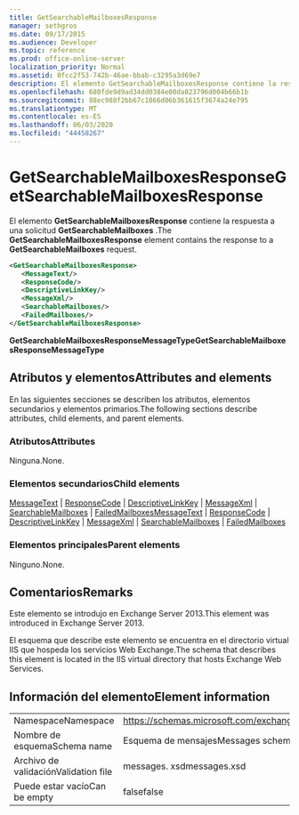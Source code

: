 ```yaml
---
title: GetSearchableMailboxesResponse
manager: sethgros
ms.date: 09/17/2015
ms.audience: Developer
ms.topic: reference
ms.prod: office-online-server
localization_priority: Normal
ms.assetid: 0fcc2f53-742b-46ae-bbab-c3295a3d69e7
description: El elemento GetSearchableMailboxesResponse contiene la respuesta a una solicitud GetSearchableMailboxes.
ms.openlocfilehash: 680fde9d9ad34dd0384e00da023796d004b66b1b
ms.sourcegitcommit: 88ec988f2bb67c1866d06b361615f3674a24e795
ms.translationtype: MT
ms.contentlocale: es-ES
ms.lasthandoff: 06/03/2020
ms.locfileid: "44458267"
---
```

# <a name="getsearchablemailboxesresponse"></a><span data-ttu-id="19b26-103">GetSearchableMailboxesResponse</span><span class="sxs-lookup"><span data-stu-id="19b26-103">GetSearchableMailboxesResponse</span></span>

<span data-ttu-id="19b26-104">El elemento **GetSearchableMailboxesResponse** contiene la respuesta a una solicitud **GetSearchableMailboxes** .</span><span class="sxs-lookup"><span data-stu-id="19b26-104">The **GetSearchableMailboxesResponse** element contains the response to a **GetSearchableMailboxes** request.</span></span> 
  
```XML
<GetSearchableMailboxesResponse>
   <MessageText/>
   <ResponseCode/>
   <DescriptiveLinkKey/>
   <MessageXml/>
   <SearchableMailboxes/>
   <FailedMailboxes/>
</GetSearchableMailboxesResponse>
```

 <span data-ttu-id="19b26-105">**GetSearchableMailboxesResponseMessageType**</span><span class="sxs-lookup"><span data-stu-id="19b26-105">**GetSearchableMailboxesResponseMessageType**</span></span>
## <a name="attributes-and-elements"></a><span data-ttu-id="19b26-106">Atributos y elementos</span><span class="sxs-lookup"><span data-stu-id="19b26-106">Attributes and elements</span></span>

<span data-ttu-id="19b26-107">En las siguientes secciones se describen los atributos, elementos secundarios y elementos primarios.</span><span class="sxs-lookup"><span data-stu-id="19b26-107">The following sections describe attributes, child elements, and parent elements.</span></span>
  
### <a name="attributes"></a><span data-ttu-id="19b26-108">Atributos</span><span class="sxs-lookup"><span data-stu-id="19b26-108">Attributes</span></span>

<span data-ttu-id="19b26-109">Ninguna.</span><span class="sxs-lookup"><span data-stu-id="19b26-109">None.</span></span>
  
### <a name="child-elements"></a><span data-ttu-id="19b26-110">Elementos secundarios</span><span class="sxs-lookup"><span data-stu-id="19b26-110">Child elements</span></span>

<span data-ttu-id="19b26-111">[MessageText](messagetext.md)  |  [ResponseCode](responsecode.md)  |  [DescriptiveLinkKey](descriptivelinkkey.md)  |  [MessageXml](messagexml.md)  |  [SearchableMailboxes](searchablemailboxes.md)  |  [FailedMailboxes](failedmailboxes.md)</span><span class="sxs-lookup"><span data-stu-id="19b26-111">[MessageText](messagetext.md) | [ResponseCode](responsecode.md) | [DescriptiveLinkKey](descriptivelinkkey.md) | [MessageXml](messagexml.md) | [SearchableMailboxes](searchablemailboxes.md) | [FailedMailboxes](failedmailboxes.md)</span></span>
  
### <a name="parent-elements"></a><span data-ttu-id="19b26-112">Elementos principales</span><span class="sxs-lookup"><span data-stu-id="19b26-112">Parent elements</span></span>

<span data-ttu-id="19b26-113">Ninguno.</span><span class="sxs-lookup"><span data-stu-id="19b26-113">None.</span></span>
  
## <a name="remarks"></a><span data-ttu-id="19b26-114">Comentarios</span><span class="sxs-lookup"><span data-stu-id="19b26-114">Remarks</span></span>

<span data-ttu-id="19b26-115">Este elemento se introdujo en Exchange Server 2013.</span><span class="sxs-lookup"><span data-stu-id="19b26-115">This element was introduced in Exchange Server 2013.</span></span>
  
<span data-ttu-id="19b26-116">El esquema que describe este elemento se encuentra en el directorio virtual IIS que hospeda los servicios Web Exchange.</span><span class="sxs-lookup"><span data-stu-id="19b26-116">The schema that describes this element is located in the IIS virtual directory that hosts Exchange Web Services.</span></span>
  
## <a name="element-information"></a><span data-ttu-id="19b26-117">Información del elemento</span><span class="sxs-lookup"><span data-stu-id="19b26-117">Element information</span></span>

|||
|:-----|:-----|
|<span data-ttu-id="19b26-118">Namespace</span><span class="sxs-lookup"><span data-stu-id="19b26-118">Namespace</span></span>  <br/> |https://schemas.microsoft.com/exchange/services/2006/messages  <br/> |
|<span data-ttu-id="19b26-119">Nombre de esquema</span><span class="sxs-lookup"><span data-stu-id="19b26-119">Schema name</span></span>  <br/> |<span data-ttu-id="19b26-120">Esquema de mensajes</span><span class="sxs-lookup"><span data-stu-id="19b26-120">Messages schema</span></span>  <br/> |
|<span data-ttu-id="19b26-121">Archivo de validación</span><span class="sxs-lookup"><span data-stu-id="19b26-121">Validation file</span></span>  <br/> |<span data-ttu-id="19b26-122">messages. xsd</span><span class="sxs-lookup"><span data-stu-id="19b26-122">messages.xsd</span></span>  <br/> |
|<span data-ttu-id="19b26-123">Puede estar vacío</span><span class="sxs-lookup"><span data-stu-id="19b26-123">Can be empty</span></span>  <br/> |<span data-ttu-id="19b26-124">false</span><span class="sxs-lookup"><span data-stu-id="19b26-124">false</span></span>  <br/> |
   


